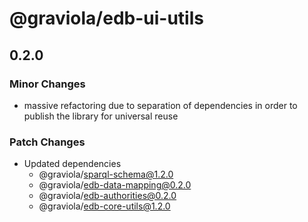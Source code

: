 # @graviola/edb-ui-utils

## 0.2.0

### Minor Changes

- massive refactoring due to separation of dependencies in order to publish the library for universal reuse

### Patch Changes

- Updated dependencies
  - @graviola/sparql-schema@1.2.0
  - @graviola/edb-data-mapping@0.2.0
  - @graviola/edb-authorities@0.2.0
  - @graviola/edb-core-utils@1.2.0
